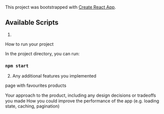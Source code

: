 This project was bootstrapped with [Create React App](https://github.com/facebook/create-react-app).

## Available Scripts
1)
How to run your project

In the project directory, you can run:
### `npm start`

2) Any additional features you implemented

page with favourites products

Your approach to the product, including any design decisions or tradeoﬀs you made
How you could improve the performance of the app (e.g. loading state, caching, pagination)







